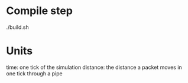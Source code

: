 # Compile step
./build.sh

# Units
time: one tick of the simulation
distance: the distance a packet moves in one tick through a pipe
